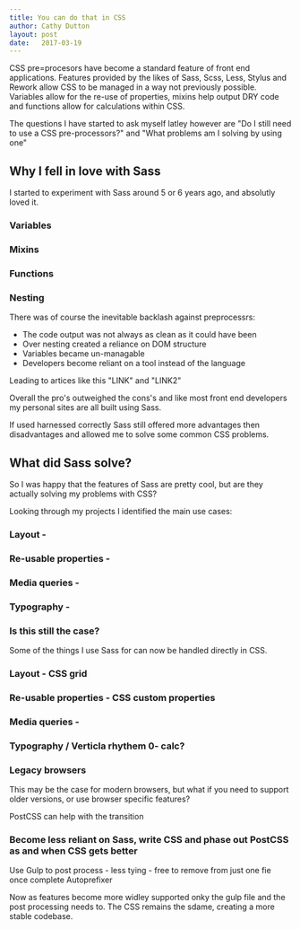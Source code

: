 ```yaml
---
title: You can do that in CSS
author: Cathy Dutton
layout: post
date:   2017-03-19
---
```


CSS pre=procesors have become a standard feature of front end applications. Features provided by the likes of Sass, Scss, Less, Stylus and Rework allow CSS to be managed in a way not previously possible. Variables allow for the re-use of properties, mixins help output DRY code and functions allow for calculations within CSS.

The questions I have started to ask myself latley however are "Do I still need to use a CSS pre-processors?" and "What problems am I solving by using one"


## Why I fell in love with Sass

I started to experiment with Sass around 5 or 6 years ago, and absolutly loved it.

### Variables
### Mixins
### Functions
### Nesting

There was of course the inevitable backlash against preprocessrs:  

 * The code output was not always as clean as it could have been
 * Over nesting created a reliance on DOM structure
 * Variables became un-managable
 * Developers become reliant on a tool instead of the language

 Leading to artices like this "LINK" and "LINK2"

 Overall the pro's outweighed the cons's and like most front end developers my personal sites are all built using Sass.

 If used harnessed correctly Sass still offered more advantages then disadvantages and allowed me to solve some common CSS problems.





## What did Sass solve?

So I was happy that the features of Sass are pretty cool, but are they actually solving my problems with CSS?

Looking through my projects I identified the main use cases: 

### Layout - 
### Re-usable properties - 
### Media queries - 
### Typography - 

### Is this still the case?

Some of the things I use Sass for can now be handled directly in CSS.

### Layout - CSS grid
### Re-usable properties - CSS custom properties
### Media queries - 
### Typography / Verticla rhythem 0- calc?

### Legacy browsers

This may be the case for modern browsers, but what if you need to support older versions, or use browser specific features?

PostCSS can help with the transition





### Become less reliant on Sass, write CSS and phase out PostCSS as and when CSS gets better


Use Gulp to post process - less tying - free to remove from just one fie once complete
Autoprefixer

Now as features become more widley supported onky the gulp file and the post processing needs to. The CSS remains the sdame, creating a more stable codebase.
